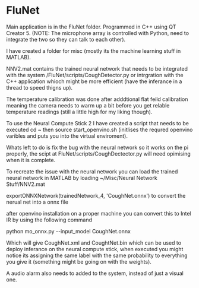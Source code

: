 # FluNet

Main application is in the FluNet folder. Programmed in C++ using QT Creator 5. (NOTE: The microphone array is controlled with Python, need to integrate the two so they can talk to each other).

I have created a folder for misc (mostly its the machine learning stuff in MATLAB).

NNV2.mat contains the trained neural network that needs to be integrated with the system /FluNet/scripts/CoughDetector.py or intrgration with the C++ application whioch might be more efficient (have the inferance in a thread to speed thigns up).

The temperature calibration was done after adddtional flat feild calibration meaning the camera needs to warm up a bit before you get relable temperature readings (still a little high for my liking though).

To use the Neural Compute Stick 2 I have created a script that needs to be executed cd ~ then source start_openvino.sh (initlises the requred openvino varibles and puts you into the virtual enviroment).

Whats left to do is fix the bug with the neural network so it works on the pi properly, the scipt at FluNet/scripts/CoughDectector.py will need opimising when it is complete.


To recreate the issue with the neural network you can load the trained neural network in MATLAB by loading ~/Misc/Neural Network Stuff/NNV2.mat

 exportONNXNetwork(trainedNetwork_4, 'CoughNet.onnx') to convert the nerual net into a onnx file
 
 after openvino installation on a proper machine you can convert this to Intel IR by using the following command
 
 python mo_onnx.py --input_model CoughNet.onnx
 
 Which will give CoughNet.xml and CoughtNet.bin which can be used to deploy inferance on the neural compute stick, when executed you might notice its assigning the same label with the same probability to everything you give it (something might be going on with the weights).
 
 A audio alarm also  needs to added to the system, instead of just a visual one.
 
 
